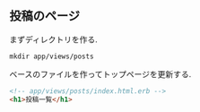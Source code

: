 ## 投稿のページ

まずディレクトリを作る.

```
mkdir app/views/posts
```

ベースのファイルを作ってトップページを更新する.

```html
<!-- app/views/posts/index.html.erb -->
<h1>投稿一覧</h1>
```
